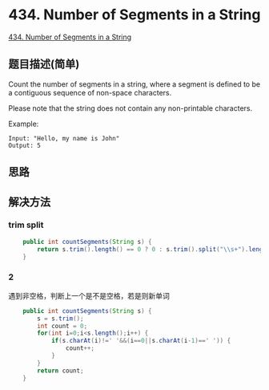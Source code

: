 # 434. Number of Segments in a String
[434. Number of Segments in a String](https://leetcode-cn.com/problems/number-of-segments-in-a-string/)

## 题目描述(简单)

Count the number of segments in a string, where a segment is defined to be a contiguous sequence of non-space characters.

Please note that the string does not contain any non-printable characters.

Example:
```
Input: "Hello, my name is John"
Output: 5
```

## 思路

## 解决方法

### trim split


```java 
    public int countSegments(String s) {
    	return s.trim().length() == 0 ? 0 : s.trim().split("\\s+").length; 
    }
```




### 2
遇到非空格，判断上一个是不是空格，若是则新单词

```java 
    public int countSegments(String s) {
    	s = s.trim();
    	int count = 0;
    	for(int i=0;i<s.length();i++) {
    		if(s.charAt(i)!=' '&&(i==0||s.charAt(i-1)==' ')) {
    			count++;
    		}
    	}
    	return count;
    }
```


